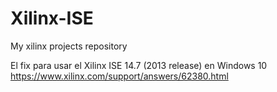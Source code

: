 # Xilinx-ISE
My xilinx projects repository

El fix para usar el Xilinx ISE 14.7 (2013 release) en Windows 10 
<a href="https://www.xilinx.com/support/answers/62380.html">https://www.xilinx.com/support/answers/62380.html</a>
